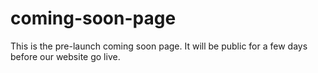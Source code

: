 # coming-soon-page
This is the pre-launch coming soon page. It will be public for a few days before our website go live.
